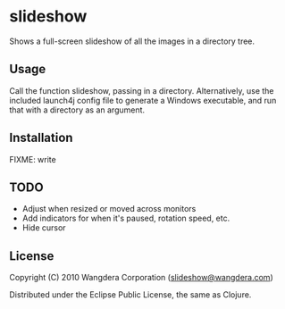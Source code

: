 # slideshow

Shows a full-screen slideshow of all the images in a directory tree. 

## Usage

Call the function slideshow, passing in a directory. Alternatively,
use the included launch4j config file to generate a Windows
executable, and run that with a directory as an argument. 

## Installation

FIXME: write

## TODO

* Adjust when resized or moved across monitors
* Add indicators for when it's paused, rotation speed, etc.
* Hide cursor

## License

Copyright (C) 2010 Wangdera Corporation (slideshow@wangdera.com)

Distributed under the Eclipse Public License, the same as Clojure.
